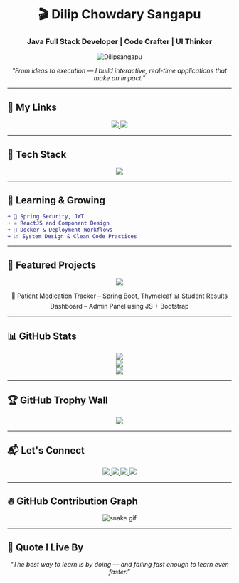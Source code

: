 
<h1 align="center">🎬 Dilip Chowdary Sangapu</h1>
<h3 align="center">Java Full Stack Developer | Code Crafter | UI Thinker</h3>

<p align="center">
  <img src="https://komarev.com/ghpvc/?username=Dilipsangapu&label=Profile%20views&color=0e75b6&style=flat" alt="Dilipsangapu" />
</p>

<p align="center">
  <i>"From ideas to execution — I build interactive, real-time applications that make an impact."</i>
</p>

---

## 🔗 My Links

<p align="center">
  <a href="https://dilip-portfolio07.netlify.app/" target="_blank">
    <img src="https://img.shields.io/badge/🌐 Portfolio-Visit-blueviolet?style=for-the-badge&logo=netlify" />
  </a>
  <a href="https://drive.google.com/file/d/1_3ag5_WPbGGEDQH-uzcURbh5feNf7bMc/view?usp=drive_link" target="_blank">
    <img src="https://img.shields.io/badge/📄 Resume-View-blue?style=for-the-badge&logo=google-drive" />
  </a>
</p>

---

## 🚀 Tech Stack
<p align="center">
  <img src="https://skillicons.dev/icons?i=java,spring,js,html,css,react,bootstrap,mongodb,mysql,git" />
</p>

---

## 🧠 Learning & Growing

```diff
+ 🔐 Spring Security, JWT
+ ⚛️ ReactJS and Component Design
+ 🐳 Docker & Deployment Workflows
+ 📈 System Design & Clean Code Practices
```

---

## 🎯 Featured Projects

<p align="center">
  <a href="https://github.com/Dilipsangapu/onlinebus">
    <img src="https://github-readme-stats.vercel.app/api/pin/?username=Dilipsangapu&repo=onlinebus&theme=tokyonight" />
  </a>
</p>

<p align="center">
  💊 Patient Medication Tracker – Spring Boot, Thymeleaf  
  📊 Student Results Dashboard – Admin Panel using JS + Bootstrap  
</p>

---

## 📊 GitHub Stats

<p align="center">
  <img src="https://github-readme-stats.vercel.app/api?username=Dilipsangapu&show_icons=true&theme=tokyonight" />
  <br />
  <img src="https://github-readme-streak-stats.herokuapp.com/?user=Dilipsangapu&theme=tokyonight" />
  <br />
  <img src="https://github-readme-stats.vercel.app/api/top-langs/?username=Dilipsangapu&layout=compact&theme=tokyonight" />
</p>

---

## 🏆 GitHub Trophy Wall

<p align="center">
  <img src="https://github-profile-trophy.vercel.app/?username=Dilipsangapu&theme=gruvbox&row=1&no-frame=true" />
</p>

---

## 📬 Let's Connect

<p align="center">
  <a href="https://www.linkedin.com/in/dilip-chowdary-s/" target="_blank">
    <img src="https://img.shields.io/badge/LinkedIn-blue?style=for-the-badge&logo=linkedin" />
  </a>
  <a href="https://leetcode.com/u/dilipchowdarys/" target="_blank">
    <img src="https://img.shields.io/badge/LeetCode-FFA116?style=for-the-badge&logo=leetcode" />
  </a>
  <a href="https://www.hackerrank.com/profile/dilip2003chowda1" target="_blank">
    <img src="https://img.shields.io/badge/HackerRank-2EC866?style=for-the-badge&logo=hackerrank" />
  </a>
  <a href="https://www.codechef.com/users/dilipsangapu" target="_blank">
    <img src="https://img.shields.io/badge/CodeChef-5B4638?style=for-the-badge&logo=codechef" />
  </a>
</p>

---

## 🔥 GitHub Contribution Graph
<p align="center">
  <img src="https://raw.githubusercontent.com/Dilipsangapu/Dilipsangapu/output/github-contribution-grid-snake.svg" alt="snake gif" />
</p>

---

## 📝 Quote I Live By
<p align="center">
  <i>“The best way to learn is by doing — and failing fast enough to learn even faster.”</i>
</p>
